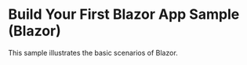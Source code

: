 # Build Your First Blazor App Sample (Blazor)

This sample illustrates the basic scenarios of Blazor.
